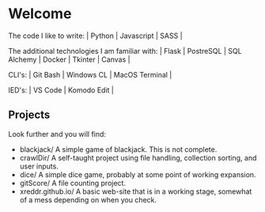 <!-- ![alt text](https://github.com/xreddr/xreddr/blob/main/images/gitmainbanner.png) -->

Welcome
=======

The code I like to write:
| Python | Javascript | SASS |

The additional technologies I am familiar with: 
| Flask | PostreSQL | SQL Alchemy | Docker | Tkinter | Canvas |

CLI's:
| Git Bash | Windows CL | MacOS Terminal |

IED's:
| VS Code | Komodo Edit |


Projects
--------

Look further and you will find:
- blackjack/ A simple game of blackjack. This is not complete.
- crawlDir/ A self-taught project using file handling, collection sorting, and user inputs.
- dice/ A simple dice game, probably at some point of working expansion. 
- gitScore/ A file counting project.
- xreddr.github.io/ A basic web-site that is in a working stage, somewhat of a mess depending on when you check. 
